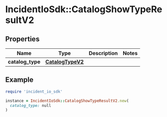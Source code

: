 # IncidentIoSdk::CatalogShowTypeResultV2

## Properties

| Name | Type | Description | Notes |
| ---- | ---- | ----------- | ----- |
| **catalog_type** | [**CatalogTypeV2**](CatalogTypeV2.md) |  |  |

## Example

```ruby
require 'incident_io_sdk'

instance = IncidentIoSdk::CatalogShowTypeResultV2.new(
  catalog_type: null
)
```

